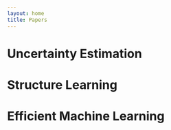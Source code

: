 ```yaml
---
layout: home
title: Papers
---
```


# Uncertainty Estimation

# Structure Learning

# Efficient Machine Learning
